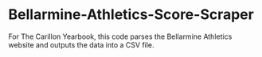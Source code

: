 Bellarmine-Athletics-Score-Scraper
==================================

For The Carillon Yearbook, this code parses the Bellarmine Athletics website and outputs the data into a CSV file. 
